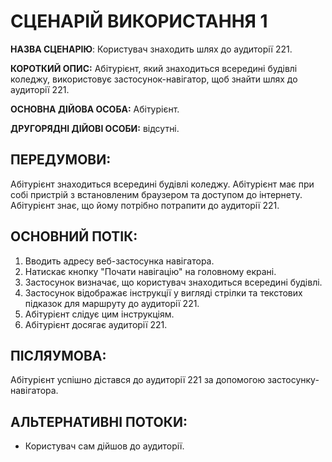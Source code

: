 # СЦЕНАРІЙ ВИКОРИСТАННЯ 1

**НАЗВА СЦЕНАРІЮ**:	Користувач знаходить шлях до аудиторії 221.

**КОРОТКИЙ ОПИС:** Абітурієнт, який знаходиться всередині будівлі коледжу, використовує застосунок-навігатор, щоб знайти шлях до аудиторії 221.

**ОСНОВНА ДІЙОВА ОСОБА:** Абітурієнт.

**ДРУГОРЯДНІ ДІЙОВІ ОСОБИ:** відсутні.

## ПЕРЕДУМОВИ:

Абітурієнт знаходиться всередині будівлі коледжу.
Абітурієнт має при собі пристрій з встановленим браузером та доступом до інтернету.
Абітурієнт знає, що йому потрібно потрапити до аудиторії 221.

## ОСНОВНИЙ ПОТІК:

1. Вводить адресу веб-застосунка навігатора.
2. Натискає кнопку "Почати навігацію" на головному екрані.
3. Застосунок визначає, що користувач знаходиться всередині будівлі.
4. Застосунок відображає інструкції у вигляді стрілки та текстових підказок для маршруту до аудиторії 221.
5. Абітурієнт слідує цим інструкціям.
6. Абітурієнт досягає аудиторії 221.

## ПІСЛЯУМОВА:

Абітурієнт успішно дістався до аудиторії 221 за допомогою застосунку-навігатора.

## АЛЬТЕРНАТИВНІ ПОТОКИ:

* Користувач сам дiйшов до аудиторії.
